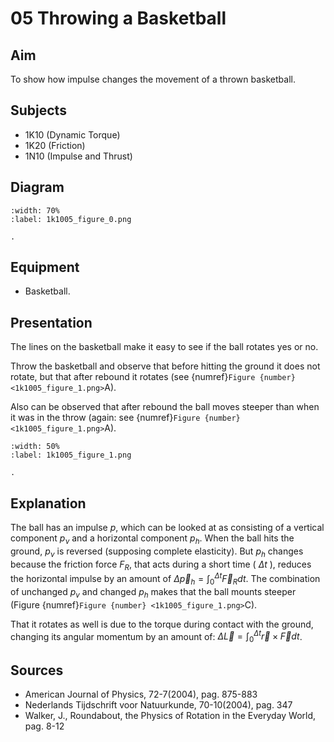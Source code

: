 # 05 Throwing a Basketball 
    
## Aim   
 To show how impulse changes the movement of a thrown basketball.    
  
## Subjects   
* 1K10 (Dynamic Torque) 
* 1K20 (Friction) 
* 1N10 (Impulse and Thrust)   

## Diagram
   
```{figure} figures/figure_0.png  
:width: 70%  
:label: 1k1005_figure_0.png  

. 
```
     
## Equipment   
 *  Basketball.
     
  
## Presentation   
The lines on the basketball make it easy to see if the ball rotates yes or no.

Throw the basketball and observe that before hitting the ground it does not rotate, but that after rebound it rotates (see {numref}`Figure {number} <1k1005_figure_1.png>`A).

Also can be observed that after rebound the ball moves steeper than when it was in the throw (again: see {numref}`Figure {number} <1k1005_figure_1.png>`A). 

```{figure} figures/figure_1.png  
:width: 50%  
:label: 1k1005_figure_1.png  

. 
```   
  
## Explanation   
The ball has an impulse $p$, which can be looked at as consisting of a vertical component $p_{\nu}$ and a horizontal component $p_{h}$. When the ball hits the ground, $p_{\nu}$ is reversed (supposing complete elasticity). But $p_{h}$ changes because the friction force $F_{R}$, that acts during a short time ( $\Delta t$ ), reduces the horizontal impulse by an amount of $\Delta \vec{p}_{h}=\int_{0}^{\Delta t} \vec{F}_{R} d t$. The combination of unchanged $p_{v}$ and changed $p_{h}$ makes that the ball mounts steeper (Figure {numref}`Figure {number} <1k1005_figure_1.png>`C).

That it rotates as well is due to the torque during contact with the ground, changing its angular momentum by an amount of: $\Delta \vec{L}=\int_{0}^{\Delta t} \vec{r} \times \vec{F} d t$.   
  
## Sources
 *  American Journal of Physics, 72-7(2004), pag. 875-883 
 *  Nederlands Tijdschrift voor Natuurkunde, 70-10(2004), pag. 347 
 *  Walker, J., Roundabout, the Physics of Rotation in the Everyday World, pag. 8-12
  